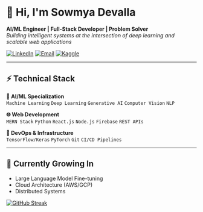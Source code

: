 # 👋 Hi, I'm Sowmya Devalla  
**AI/ML Engineer | Full-Stack Developer | Problem Solver**  
*Building intelligent systems at the intersection of deep learning and scalable web applications*  

[![LinkedIn](https://img.shields.io/badge/LinkedIn-Connect-%230A66C2?style=flat&logo=linkedin)](https://linkedin.com/in/sowmya-devalla)
[![Email](https://img.shields.io/badge/Email-Contact-%23D14836?style=flat&logo=gmail)](mailto:sowmyadevalla49@gmail.com)
[![Kaggle](https://img.shields.io/badge/Kaggle-95%25_Accuracy-%2320BEFF?style=flat&logo=kaggle)](https://kaggle.com/yourprofile)

---

## ⚡ Technical Stack    

**🧩 AI/ML Specialization**  
`Machine Learning` `Deep Learning` `Generative AI` `Computer Vision` `NLP`  

**🌐 Web Development**  
`MERN Stack` `Python` `React.js` `Node.js` `Firebase` `REST APIs`  

**🔨 DevOps & Infrastructure**  
`TensorFlow/Keras` `PyTorch` `Git` `CI/CD Pipelines`  

---

## 🌱 Currently Growing In  
- Large Language Model Fine-tuning  
- Cloud Architecture (AWS/GCP)  
- Distributed Systems  

[![GitHub Streak](https://streak-stats.demolab.com?user=Sowmyadevalla2005&theme=dark)](https://git.io/streak-stats)  

